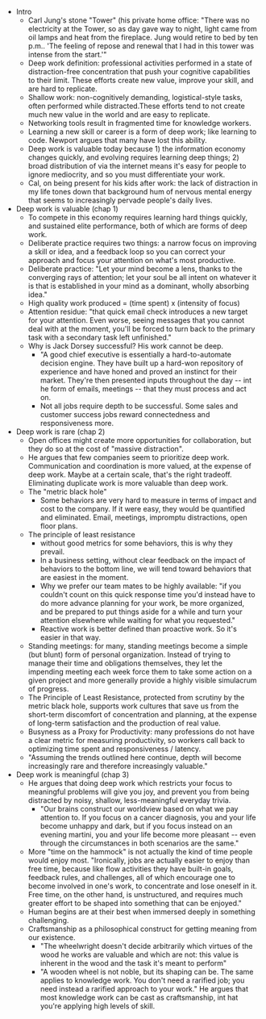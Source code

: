 * Intro
  * Carl Jung's stone "Tower" (his private home office: "There was no electricity at the Tower, so as day gave
    way to night, light came from oil lamps and heat from the fireplace. Jung would retire to bed by ten p.m..
    'The feeling of repose and renewal that I had in this tower was intense from the start.'"
  * Deep work definition: professional activities performed in a state of distraction-free concentration that
    push your cognitive capabilities to their limit. These efforts create new value, improve your skill, and
    are hard to replicate.
  * Shallow work: non-cognitively demanding, logistical-style tasks, often performed while distracted.These
    efforts tend to not create much new value in the world and are easy to replicate.
  * Networking tools result in fragmented time for knowledge workers.
  * Learning a new skill or career is a form of deep work; like learning to code. Newport argues that many
    have lost this ability.
  * Deep work is valuable today because 1) the information economy changes quickly, and evolving requires
    learning deep things; 2) broad distribution of via the internet means it's easy for people to ignore
    mediocrity, and so you must differentiate your work.
  * Cal, on being present for his kids after work: the lack of distraction in my life tones down that
    background hum of nervous mental energy that seems to increasingly pervade people's daily lives.
* Deep work is valuable (chap 1)
  * To compete in this economy requires learning hard things quickly, and sustained elite performance, both of
    which are forms of deep work.
  * Deliberate practice requires two things: a narrow focus on improving a skill or idea, and a feedback loop
    so you can correct your approach and focus your attention on what's most productive.
  * Deliberate practice: "Let your mind become a lens, thanks to the converging rays of attention; let your
    soul be all intent on whatever it is that is established in your mind as a dominant, wholly absorbing
    idea."
  * High quality work produced = (time spent) x (intensity of focus)
  * Attention residue: "that quick email check introduces a new target for your attention. Even worse, seeing
    messages that you cannot deal with at the moment, you'll be forced to turn back to the primary task with a
    secondary task left unfinished."
  * Why is Jack Dorsey successful? His work cannot be deep.
    * "A good chief executive is essentially a hard-to-automate decision engine. They have built up a hard-won
      repository of experience and have honed and proved an instinct for their market. They're then presented
      inputs throughout the day -- int he form of emails, meetings -- that they must process and act on.
    * Not all jobs require depth to be successful. Some sales and customer success jobs reward connectedness
      and responsiveness more.
* Deep work is rare (chap 2)
  * Open offices might create more opportunities for collaboration, but they do so at the cost of "massive
    distraction".
  * He argues that few companies seem to prioritize deep work. Communication and coordination is more
    valued, at the expense of deep work. Maybe at a certain scale, that's the right tradeoff. Eliminating
    duplicate work is more valuable than deep work.
  * The "metric black hole"
    * Some behaviors are very hard to measure in terms of impact and cost to the company. If it were easy,
      they would be quantified and eliminated. Email, meetings, impromptu distractions, open floor plans.
  * The principle of least resistance
    * without good metrics for some behaviors, this is why they prevail.
    * In a business setting, without clear feedback on the impact of behaviors to the bottom line, we will
      tend toward behaviors that are easiest in the moment.
    * Why we prefer our team mates to be highly available: "if you couldn't count on this quick response
      time you'd instead have to do more advance planning for your work, be more organized, and be prepared
      to put things aside for a while and turn your attention elsewhere while waiting for what you
      requested."
    * Reactive work is better defined than proactive work. So it's easier in that way.
  * Standing meetings: for many, standing meetings become a simple (but blunt) form of personal
    organization. Instead of trying to manage their time and obligations themselves, they let the impending
    meeting each week force them to take some action on a given project and more generally provide a highly
    visible simulacrum of progress.
  * The Principle of Least Resistance, protected from scrutiny by the metric black hole, supports work
    cultures that save us from the short-term discomfort of concentration and planning, at the expense of
    long-term satisfaction and the production of real value.
  * Busyness as a Proxy for Productivity: many professions do not have a clear metric for measuring
    productivity, so workers call back to optimizing time spent and responsiveness / latency.
  * "Assuming the trends outlined here continue, depth will become increasingly rare and therefore
    increasingly valuable."
* Deep work is meaningful (chap 3)
  * He argues that doing deep work which restricts your focus to meaningful problems will give you joy, and
    prevent you from being distracted by noisy, shallow, less-meaningful everyday trivia.
    * "Our brains construct our worldview based on what we pay attention to. If you focus on a cancer
      diagnosis, you and your life become unhappy and dark, but if you focus instead on an evening martini,
      you and your life become more pleasant -- even through the circumstances in both scenarios are the
      same."
  * More "time on the hammock" is not actually the kind of time people would enjoy most. "Ironically, jobs are
    actually easier to enjoy than free time, because like flow activities they have built-in goals, feedback
    rules, and challenges, all of which encourage one to become involved in one's work, to concentrate and
    lose oneself in it. Free time, on the other hand, is unstructured, and requires much greater effort to
    be shaped into something that can be enjoyed."
  *  Human begins are at their best when immersed deeply in something challenging.
  * Craftsmanship as a philosophical construct for getting meaning from our existence.
    * "The wheelwright doesn't decide arbitrarily which virtues of the wood he works are valuable and which
      are not: this value is inherent in the wood and the task it's meant to perform"
    * "A wooden wheel is not noble, but its shaping can be. The same applies to knowledge work. You don't need
      a rarified job; you need instead a rarified approach to your work." He argues that most knowledge work
      can be cast as craftsmanship, int hat you're applying high levels of skill.
